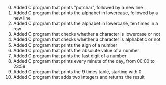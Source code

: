<ol start="0">
<li>Added C program that prints "putchar", followed by a new line</li>
<li>Added C program that prints the alphabet in lowercase, followed by a new line</li>
<li>Added C program that prints the alphabet in lowercase, ten times in a row</li>
<li>Added C program that checks whether a character is lowercase or not</li>
<li>Added C program that checks whether a character is alphabetic or not</li>
<li>Added C program that prints the sign of a number</li>
<li>Added C program that prints the absolute value of a number</li>
<li>Added C program that prints the last digit of a number</li>
<li>Added C program that prints every minute of the day, from 00:00 to 23:59</li>
<li>Added C program that prints the 9 times table, starting with 0</li>
<li>Added C program that adds two integers and returns the result</li>

</ol>
